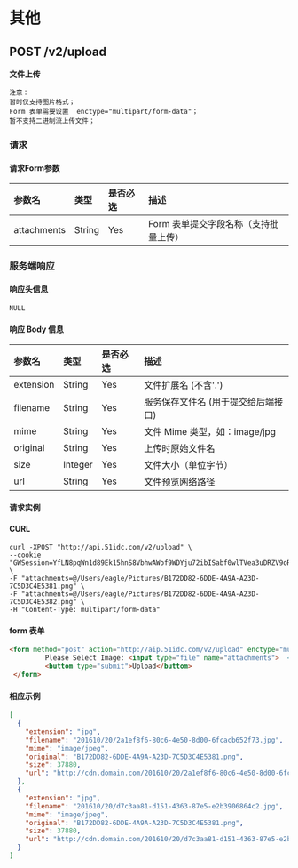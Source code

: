 # 其他

<!-- toc -->

## POST /v2/upload

**文件上传**

```
注意：
暂时仅支持图片格式；
Form 表单需要设置  enctype="multipart/form-data"；
暂不支持二进制流上传文件；
```

### 请求

#### 请求Form参数

|参数名 | 类型 | 是否必选 | 描述 |
| :-- | :-- | :-- | :-- |
| attachments | String | Yes | Form 表单提交字段名称（支持批量上传）|

### 服务端响应

#### 响应头信息

`NULL`

#### 响应 Body 信息

|参数名 | 类型 | 是否必选 | 描述 |
| :-- | :-- | :-- | :-- |
| extension | String | Yes | 文件扩展名 (不含'.') |
| filename | String | Yes | 服务保存文件名 (用于提交给后端接口)|
| mime | String|Yes | 文件 Mime 类型，如：image/jpg|
| original | String | Yes | 上传时原始文件名 |
| size | Integer | Yes | 文件大小（单位字节） |
| url | String | Yes | 文件预览网络路径|

#### 请求实例

#### CURL
```shell
curl -XPOST "http://api.51idc.com/v2/upload" \
--cookie "GWSession=YfLN8pqWn1d89Ek15hnS8VbhwAWof9WDYju72ibISabf0wlTVea3uDRZV9oRvuty" \
-F "attachments=@/Users/eagle/Pictures/B172DD82-6DDE-4A9A-A23D-7C5D3C4E5381.png" \
-F "attachments=@/Users/eagle/Pictures/B172DD82-6DDE-4A9A-A23D-7C5D3C4E5382.png" \
-H "Content-Type: multipart/form-data"
```

#### form 表单
```html
<form method="post" action="http://aip.51idc.com/v2/upload" enctype="multipart/form-data">
         Please Select Image: <input type="file" name="attachments">  <!-- name must be attachments -->
         <buttom type="submit">Upload</buttom>
 </form>
```

#### 相应示例

```json
[
  {
    "extension": "jpg",
    "filename": "201610/20/2a1ef8f6-80c6-4e50-8d00-6fcacb652f73.jpg",
    "mime": "image/jpeg",
    "original": "B172DD82-6DDE-4A9A-A23D-7C5D3C4E5381.png",
    "size": 37880,
    "url": "http://cdn.domain.com/201610/20/2a1ef8f6-80c6-4e50-8d00-6fcacb652f73.jpg"
  },
  {
    "extension": "jpg",
    "filename": "201610/20/d7c3aa81-d151-4363-87e5-e2b3906864c2.jpg",
    "mime": "image/jpeg",
    "original": "B172DD82-6DDE-4A9A-A23D-7C5D3C4E5381.png",
    "size": 37880,
    "url": "http://cdn.domain.com/201610/20/d7c3aa81-d151-4363-87e5-e2b3906864c2.jpg"
  }
]
```

